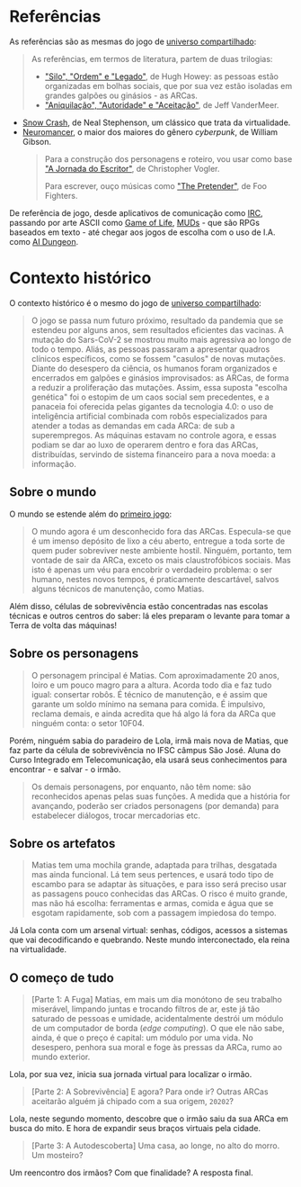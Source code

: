 # Referências

As referências são as mesmas do jogo de [universo compartilhado](https://github.com/boidacarapreta/arc20202/blob/main/definições.md):

> As referências, em termos de literatura, partem de duas trilogias:
>
> - ["Silo", "Ordem" e "Legado"](https://www.intrinseca.com.br/legado/), de Hugh Howey: as pessoas estão organizadas em bolhas sociais, que por sua vez estão isoladas em grandes galpões ou ginásios - as ARCas.
> - ["Aniquilação", "Autoridade" e "Aceitação"](https://www.intrinseca.com.br/autor/211/), de Jeff VanderMeer.

- [Snow Crash](https://www.editoraaleph.com.br/snowcrash/p), de Neal Stephenson, um clássico que trata da virtualidade.
- [Neuromancer](https://www.editoraaleph.com.br/neuromancer/p), o maior dos maiores do gênero _cyberpunk_, de William Gibson.
  > Para a construção dos personagens e roteiro, vou usar como base ["A Jornada do Escritor"](https://www.editoraaleph.com.br/a-jornada-do-escritor/p), de Christopher Vogler.
  >
  > Para escrever, ouço músicas como ["The Pretender"](https://open.spotify.com/track/7x8dCjCr0x6x2lXKujYD34), de Foo Fighters.

De referência de jogo, desde aplicativos de comunicação como [IRC](https://pt.wikipedia.org/wiki/Internet_Relay_Chat), passando por arte ASCII como [Game of Life](https://pt.wikipedia.org/wiki/Jogo_da_vida), [MUDs](https://pt.wikipedia.org/wiki/Multi-user_dungeon) - que são RPGs baseados em texto - até chegar aos jogos de escolha com o uso de I.A. como [AI Dungeon](https://play.aidungeon.io/).

# Contexto histórico

O contexto histórico é o mesmo do jogo de [universo compartilhado](https://github.com/boidacarapreta/arc20202/blob/main/definições.md):

> O jogo se passa num futuro próximo, resultado da pandemia que se estendeu por alguns anos, sem resultados eficientes das vacinas. A mutação do Sars-CoV-2 se mostrou muito mais agressiva ao longo de todo o tempo. Aliás, as pessoas passaram a apresentar quadros clínicos específicos, como se fossem "casulos" de novas mutações. Diante do desespero da ciência, os humanos foram organizados e encerrados em galpões e ginásios improvisados: as ARCas, de forma a reduzir a proliferação das mutações. Assim, essa suposta "escolha genética" foi o estopim de um caos social sem precedentes, e a panaceia foi oferecida pelas gigantes da tecnologia 4.0: o uso de inteligência artificial combinada com robôs especializados para atender a todas as demandas em cada ARCa: de sub a superempregos. As máquinas estavam no controle agora, e essas podiam se dar ao luxo de operarem dentro e fora das ARCas, distribuídas, servindo de sistema financeiro para a nova moeda: a informação.

## Sobre o mundo

O mundo se estende além do [primeiro jogo](https://github.com/boidacarapreta/arc20202/blob/main/definições.md):

> O mundo agora é um desconhecido fora das ARCas. Especula-se que é um imenso depósito de lixo a céu aberto, entregue a toda sorte de quem puder sobreviver neste ambiente hostil. Ninguém, portanto, tem vontade de sair da ARCa, exceto os mais claustrofóbicos sociais. Mas isto é apenas um véu para encobrir o verdadeiro problema: o ser humano, nestes novos tempos, é praticamente descartável, salvos alguns técnicos de manutenção, como Matias.

Além disso, células de sobrevivência estão concentradas nas escolas técnicas e outros centros do saber: lá eles preparam o levante para tomar a Terra de volta das máquinas!

## Sobre os personagens

> O personagem principal é Matias. Com aproximadamente 20 anos, loiro e um pouco magro para a altura. Acorda todo dia e faz tudo igual: consertar robôs. É técnico de manutenção, e é assim que garante um soldo mínimo na semana para comida. É impulsivo, reclama demais, e ainda acredita que há algo lá fora da ARCa que ninguém conta: o setor 10F04.

Porém, ninguém sabia do paradeiro de Lola, irmã mais nova de Matias, que faz parte da célula de sobrevivência no IFSC câmpus São José. Aluna do Curso Integrado em Telecomunicação, ela usará seus conhecimentos para encontrar - e salvar - o irmão.

> Os demais personagens, por enquanto, não têm nome: são reconhecidos apenas pelas suas funções. A medida que a história for avançando, poderão ser criados personagens (por demanda) para estabelecer diálogos, trocar mercadorias etc.

## Sobre os artefatos

> Matias tem uma mochila grande, adaptada para trilhas, desgatada mas ainda funcional. Lá tem seus pertences, e usará todo tipo de escambo para se adaptar às situações, e para isso será preciso usar as passagens pouco conhecidas das ARCas. O risco é muito grande, mas não há escolha: ferramentas e armas, comida e água que se esgotam rapidamente, sob com a passagem impiedosa do tempo.

Já Lola conta com um arsenal virtual: senhas, códigos, acessos a sistemas que vai decodificando e quebrando. Neste mundo interconectado, ela reina na virtualidade.

## O começo de tudo

> [Parte 1: A Fuga] Matias, em mais um dia monótono de seu trabalho miserável, limpando juntas e trocando filtros de ar, este já tão saturado de pessoas e umidade, acidentalmente destrói um módulo de um computador de borda (_edge computing_). O que ele não sabe, ainda, é que o preço é capital: um módulo por uma vida. No desespero, penhora sua moral e foge às pressas da ARCa, rumo ao mundo exterior.

Lola, por sua vez, inicia sua jornada virtual para localizar o irmão.

> [Parte 2: A Sobrevivência] E agora? Para onde ir? Outras ARCas aceitarão alguém já chipado com a sua origem, `20202`?

Lola, neste segundo momento, descobre que o irmão saiu da sua ARCa em busca do mito. E hora de expandir seus braços virtuais pela cidade.

> [Parte 3: A Autodescoberta] Uma casa, ao longe, no alto do morro. Um mosteiro?

Um reencontro dos irmãos? Com que finalidade? A resposta final.
